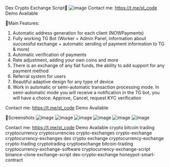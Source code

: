 Dex Crypto Exchange Script🔗
![image](https://github.com/shellar1522/Dex-Crypto-Exchancge/assets/125349687/ecbaba55-1f6e-4bff-bcbd-1ea842d9cc22)
Contact me: https://t.me/st_code Demo Available

🔗Main Features:
1. Automatic address generation for each client (NOWPayments)
2. Fully working TG Bot (Worker + Admin Panel, information about successful exchange + automatic sending of payment information to TG & more)
3. Automatic verification of payments
4. Rate adjustment, adding your own coins and more
5. There is an exchange of any fiat funds, the ability to add support for any payment method
6. Referral system for users
7. Beautiful adaptive design for any type of device
8. Work in automatic or semi-automatic transaction processing mode. In semi-automatic mode you will receive a notification in the TG bot, you will have a choice: Approve, Cancel, request KYC verification

Contact me: https://t.me/st_code Demo Available

🔗Screenshots
![image](https://github.com/shellar1522/Dex-Crypto-Exchancge/assets/125349687/692c0aa0-ab05-496f-9b5a-ff0deb03a84e)
![image](https://github.com/shellar1522/Dex-Crypto-Exchancge/assets/125349687/e26ba2c9-204f-4630-aff8-3ddd5c3faadd)
![image](https://github.com/shellar1522/Dex-Crypto-Exchancge/assets/125349687/067afe59-b52f-4de6-bf02-910f975b7dd9)
![image](https://github.com/shellar1522/Dex-Crypto-Exchancge/assets/125349687/aefcd91b-ab13-481d-be6a-ab579739ddc3)
![image](https://github.com/shellar1522/Dex-Crypto-Exchancge/assets/125349687/daa94360-74d3-495c-ac25-0063ebe0e080)
![image](https://github.com/shellar1522/Dex-Crypto-Exchancge/assets/125349687/c7ce6e43-0016-4679-8640-08ce12aab00c)

Contact me: https://t.me/st_code Demo Available
crypto bitcoin trading cryptocurrency cryptocurrencies crypto-exchanges crypto-exchange cryptocurrency-exchanges dex crypto exchange cryptocurrency-exchange crypto-trading cryptotrading cryptoexchange bitcoin-trading cryptocurrency-exchange-software cryptocurrency-exchange-script binance-clone exchange-script dex-crypto-exchange honeypot-smart-contract 
